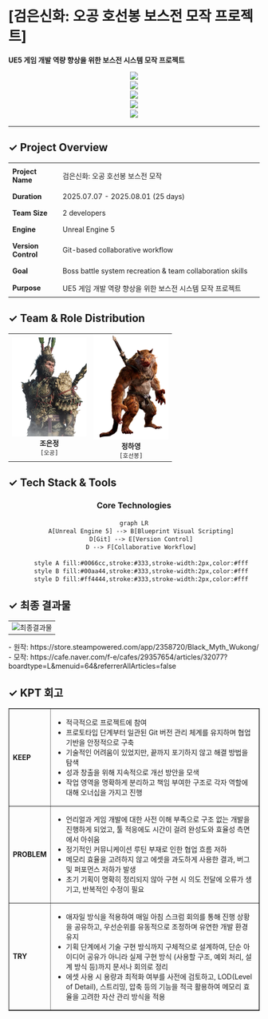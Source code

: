 # [검은신화: 오공 호선봉 보스전 모작 프로젝트] 
**UE5 게임 개발 역량 향상을 위한 보스전 시스템 모작 프로젝트**

<div align="left" style="width:100%">

<div align="center">
  <img src="https://img.shields.io/badge/Unreal%20Engine-5-blue?style=for-the-badge&logo=unrealengine&logoColor=white"><br>
  <img src="https://img.shields.io/badge/Blueprint-00599C?style=for-the-badge&logo=unrealengine&logoColor=white"><br>
  <img src="https://img.shields.io/badge/Git-F05032?style=for-the-badge&logo=git&logoColor=white"><br>
  <img src="https://img.shields.io/badge/Git%20LFS-77216F?style=for-the-badge&logo=gitlfs&logoColor=white"><br>
  <img src="https://img.shields.io/badge/Fork%20Client-303030?style=for-the-badge&logo=git&logoColor=white">
</div>

</div>

---

## ✓ Project Overview
<div align="center">

<table border="0" cellspacing="0" cellpadding="8" style="width: 100%; table-layout: fixed;">
  <tr>
    <td style="width: 20%; padding: 8px;"><strong>Project Name</strong></td>
    <td style="padding: 8px;">검은신화: 오공 호선봉 보스전 모작</td>
  </tr>
  <tr>
    <td style="padding: 8px;"><strong>Duration</strong></td>
    <td style="padding: 8px;">2025.07.07 - 2025.08.01 (25 days)</td>
  </tr>
  <tr>
    <td style="padding: 8px;"><strong>Team Size</strong></td>
    <td style="padding: 8px;">2 developers</td>
  </tr>
  <tr>
    <td style="padding: 8px;"><strong>Engine</strong></td>
    <td style="padding: 8px;">Unreal Engine 5</td>
  </tr>
  <tr>
    <td style="padding: 8px;"><strong>Version Control</strong></td>
    <td style="padding: 8px;">Git-based collaborative workflow</td>
  </tr>
  <tr>
    <td style="padding: 8px;"><strong>Goal</strong></td>
    <td style="padding: 8px;">Boss battle system recreation & team collaboration skills</td>
  </tr>
  <tr>
    <td style="padding: 8px;"><strong>Purpose</strong></td>
    <td style="padding: 8px;">UE5 게임 개발 역량 향상을 위한 보스전 시스템 모작 프로젝트</td>
  </tr>
</table>

</div>

## ✓ Team & Role Distribution

<table align="center">
<tr>
<td align="center" width="50%">
<img src="add/Oh.png" width="150"/>
<br><strong>조은정</strong><br>
<code>[오공]</code>
</td>
<td align="center" width="50%">
<img src="add/Hoo.png" width="150"/>
<br><strong>정하영</strong><br>
<code>[호선봉]</code>
</td>
</tr>
</table>

## ✓ Tech Stack & Tools

<div align="center">

### Core Technologies
```mermaid
graph LR
    A[Unreal Engine 5] --> B[Blueprint Visual Scripting]
    D[Git] --> E[Version Control]
    D --> F[Collaborative Workflow]
    
    style A fill:#0066cc,stroke:#333,stroke-width:2px,color:#fff
    style B fill:#00aa44,stroke:#333,stroke-width:2px,color:#fff
    style D fill:#ff4444,stroke:#333,stroke-width:2px,color:#fff
```

</div>

## ✓ 최종 결과물
<table align="center" border="0">
  <tr>
    <td align="center">
      <img src="add/오공.gif" alt="최종결과물" width="600"/><br>
    </td>
  </tr>
</table>
- 원작: https://store.steampowered.com/app/2358720/Black_Myth_Wukong/ <br>
- 모작: https://cafe.naver.com/f-e/cafes/29357654/articles/32077?boardtype=L&menuid=64&referrerAllArticles=false

## ✓ KPT 회고
<table border="1" cellspacing="0" cellpadding="8">
  <tr>
    <td><strong>KEEP</strong></td>
    <td>
      <ul>
        <li>적극적으로 프로젝트에 참여</li>
        <li>프로토타입 단계부터 일관된 Git 버전 관리 체계를 유지하며 협업 기반을 안정적으로 구축</li>
        <li>기술적인 어려움이 있었지만, 끝까지 포기하지 않고 해결 방법을 탐색</li>
        <li>성과 창출을 위해 지속적으로 개선 방안을 모색</li>
        <li>작업 영역을 명확하게 분리하고 책임 부여한 구조로 각자 역할에 대해 오너십을 가지고 진행</li>
      </ul>
    </td>
  </tr>
  <tr>
    <td><strong>PROBLEM</strong></td>
    <td>
      <ul>
        <li>언리얼과 게임 개발에 대한 사전 이해 부족으로 구조 없는 개발을 진행하게 되었고, 툴 적응에도 시간이 걸려 완성도와 효율성 측면에서 아쉬움</li>
        <li>정기적인 커뮤니케이션 루틴 부재로 인한 협업 흐름 저하</li>
        <li>메모리 효율을 고려하지 않고 에셋을 과도하게 사용한 결과, 버그 및 퍼포먼스 저하가 발생</li>
        <li>초기 기획이 명확히 정리되지 않아 구현 시 의도 전달에 오류가 생기고, 반복적인 수정이 필요</li>
      </ul>
    </td>
  </tr>
  <tr>
    <td><strong>TRY</strong></td>
    <td>
      <ul>
        <li>애자일 방식을 적용하여 매일 아침 스크럼 회의를 통해 진행 상황을 공유하고, 우선순위를 유동적으로 조정하며 유연한 개발 환경 유지</li>
        <li>기획 단계에서 기술 구현 방식까지 구체적으로 설계하여, 단순 아이디어 공유가 아니라 실제 구현 방식 (사용할 구조, 예외 처리, 설계 방식 등)까지 문서나 회의로 정리</li>
        <li>에셋 사용 시 용량과 최적화 여부를 사전에 검토하고, LOD(Level of Detail), 스트리밍, 압축 등의 기능을 적극 활용하여 메모리 효율을 고려한 자산 관리 방식을 적용</li>
      </ul>
    </td>
  </tr>
</table>
